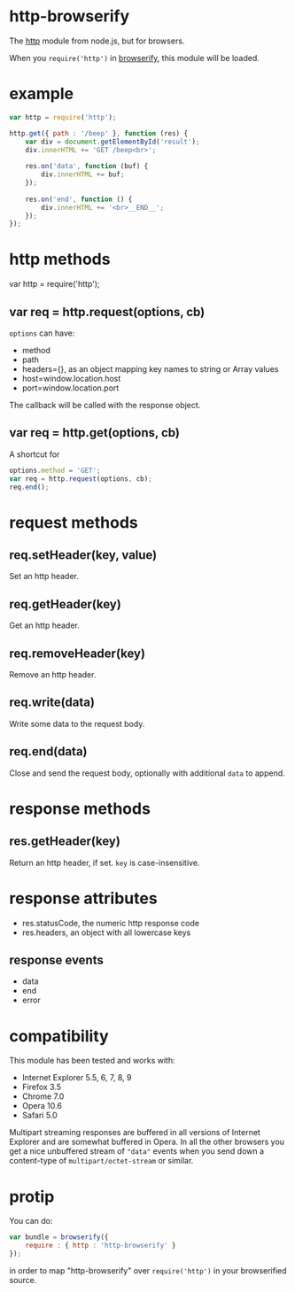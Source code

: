 http-browserify
===============

The
[http](http://nodejs.org/docs/v0.4.10/api/all.html#hTTP) module from node.js,
but for browsers.

When you `require('http')` in
[browserify](http://github.com/substack/node-browserify),
this module will be loaded.

example
=======

````javascript
var http = require('http');

http.get({ path : '/beep' }, function (res) {
    var div = document.getElementById('result');
    div.innerHTML += 'GET /beep<br>';
    
    res.on('data', function (buf) {
        div.innerHTML += buf;
    });
    
    res.on('end', function () {
        div.innerHTML += '<br>__END__';
    });
});
````

http methods
============

var http = require('http');

var req = http.request(options, cb)
-----------------------------------

`options` can have:

* method
* path
* headers={}, as an object mapping key names to string or Array values
* host=window.location.host
* port=window.location.port

The callback will be called with the response object.

var req = http.get(options, cb)
-------------------------------

A shortcut for

````javascript
options.method = 'GET';
var req = http.request(options, cb);
req.end();
````

request methods
===============

req.setHeader(key, value)
-------------------------

Set an http header.

req.getHeader(key)
-------------------------

Get an http header.

req.removeHeader(key)
-------------------------

Remove an http header.

req.write(data)
---------------

Write some data to the request body.

req.end(data)
-------------

Close and send the request body, optionally with additional `data` to append.

response methods
================

res.getHeader(key)
------------------

Return an http header, if set. `key` is case-insensitive.

response attributes
===================

* res.statusCode, the numeric http response code
* res.headers, an object with all lowercase keys

response events
---------------

* data
* end
* error

compatibility
=============

This module has been tested and works with:

* Internet Explorer 5.5, 6, 7, 8, 9
* Firefox 3.5
* Chrome 7.0
* Opera 10.6
* Safari 5.0

Multipart streaming responses are buffered in all versions of Internet Explorer
and are somewhat buffered in Opera. In all the other browsers you get a nice
unbuffered stream of `"data"` events when you send down a content-type of
`multipart/octet-stream` or similar.

protip
======

You can do:

````javascript
var bundle = browserify({
    require : { http : 'http-browserify' }
});
````

in order to map "http-browserify" over `require('http')` in your browserified
source.
